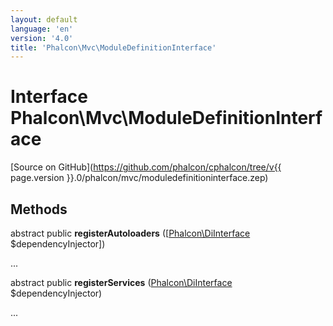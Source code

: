 ```yaml
---
layout: default
language: 'en'
version: '4.0'
title: 'Phalcon\Mvc\ModuleDefinitionInterface'
---
```


# Interface **Phalcon\Mvc\ModuleDefinitionInterface**

[Source on GitHub](https://github.com/phalcon/cphalcon/tree/v{{ page.version }}.0/phalcon/mvc/moduledefinitioninterface.zep)

## Methods

abstract public **registerAutoloaders** ([[Phalcon\DiInterface](Phalcon_DiInterface) $dependencyInjector])

...

abstract public **registerServices** ([Phalcon\DiInterface](Phalcon_DiInterface) $dependencyInjector)

...